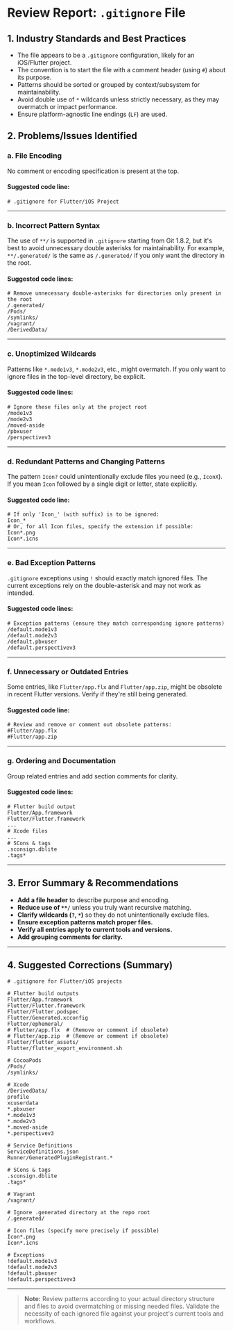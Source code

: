 # Review Report: `.gitignore` File

## 1. Industry Standards and Best Practices

- The file appears to be a `.gitignore` configuration, likely for an iOS/Flutter project.
- The convention is to start the file with a comment header (using `#`) about its purpose.
- Patterns should be sorted or grouped by context/subsystem for maintainability.
- Avoid double use of `*` wildcards unless strictly necessary, as they may overmatch or impact performance.
- Ensure platform-agnostic line endings (`LF`) are used.

## 2. Problems/Issues Identified

### a. File Encoding

No comment or encoding specification is present at the top.

#### Suggested code line:
```plaintext
# .gitignore for Flutter/iOS Project
```

---

### b. Incorrect Pattern Syntax

The use of `**/` is supported in `.gitignore` starting from Git 1.8.2, but it's best to avoid unnecessary double asterisks for maintainability. For example, `**/.generated/` is the same as `/.generated/` if you only want the directory in the root.

#### Suggested code lines:
```plaintext
# Remove unnecessary double-asterisks for directories only present in the root
/.generated/
/Pods/
/symlinks/
/vagrant/
/DerivedData/
```

---

### c. Unoptimized Wildcards

Patterns like `*.mode1v3`, `*.mode2v3`, etc., might overmatch. If you only want to ignore files in the top-level directory, be explicit.

#### Suggested code lines:
```plaintext
# Ignore these files only at the project root
/mode1v3
/mode2v3
/moved-aside
/pbxuser
/perspectivev3
```

---

### d. Redundant Patterns and Changing Patterns

The pattern `Icon?` could unintentionally exclude files you need (e.g., `IconX`). If you mean `Icon` followed by a single digit or letter, state explicitly.

#### Suggested code line:
```plaintext
# If only 'Icon_' (with suffix) is to be ignored:
Icon_*
# Or, for all Icon files, specify the extension if possible:
Icon*.png
Icon*.icns
```

---

### e. Bad Exception Patterns

`.gitignore` exceptions using `!` should exactly match ignored files. The current exceptions rely on the double-asterisk and may not work as intended.

#### Suggested code lines:
```plaintext
# Exception patterns (ensure they match corresponding ignore patterns)
/default.mode1v3
/default.mode2v3
/default.pbxuser
/default.perspectivev3
```

---

### f. Unnecessary or Outdated Entries

Some entries, like `Flutter/app.flx` and `Flutter/app.zip`, might be obsolete in recent Flutter versions. Verify if they're still being generated.

#### Suggested code line:
```plaintext
# Review and remove or comment out obsolete patterns:
#Flutter/app.flx
#Flutter/app.zip
```

---

### g. Ordering and Documentation

Group related entries and add section comments for clarity.

#### Suggested code lines:
```plaintext
# Flutter build output
Flutter/App.framework
Flutter/Flutter.framework
...
# Xcode files
...
# SCons & tags
.sconsign.dblite
.tags*
```

---

## 3. Error Summary & Recommendations

- **Add a file header** to describe purpose and encoding.
- **Reduce use of `**/`** unless you truly want recursive matching.
- **Clarify wildcards (`?`, `*`)** so they do not unintentionally exclude files.
- **Ensure exception patterns match proper files.**
- **Verify all entries apply to current tools and versions.**
- **Add grouping comments for clarity.**

---

## 4. Suggested Corrections (Summary)

```plaintext
# .gitignore for Flutter/iOS projects

# Flutter build outputs
Flutter/App.framework
Flutter/Flutter.framework
Flutter/Flutter.podspec
Flutter/Generated.xcconfig
Flutter/ephemeral/
# Flutter/app.flx  # (Remove or comment if obsolete)
# Flutter/app.zip  # (Remove or comment if obsolete)
Flutter/flutter_assets/
Flutter/flutter_export_environment.sh

# CocoaPods
/Pods/
/symlinks/

# Xcode
/DerivedData/
profile
xcuserdata
*.pbxuser
*.mode1v3
*.mode2v3
*.moved-aside
*.perspectivev3

# Service Definitions
ServiceDefinitions.json
Runner/GeneratedPluginRegistrant.*

# SCons & tags
.sconsign.dblite
.tags*

# Vagrant
/vagrant/

# Ignore .generated directory at the repo root
/.generated/

# Icon files (specify more precisely if possible)
Icon*.png
Icon*.icns

# Exceptions
!default.mode1v3
!default.mode2v3
!default.pbxuser
!default.perspectivev3
```

---

> **Note:** Review patterns according to your actual directory structure and files to avoid overmatching or missing needed files. Validate the necessity of each ignored file against your project's current tools and workflows.